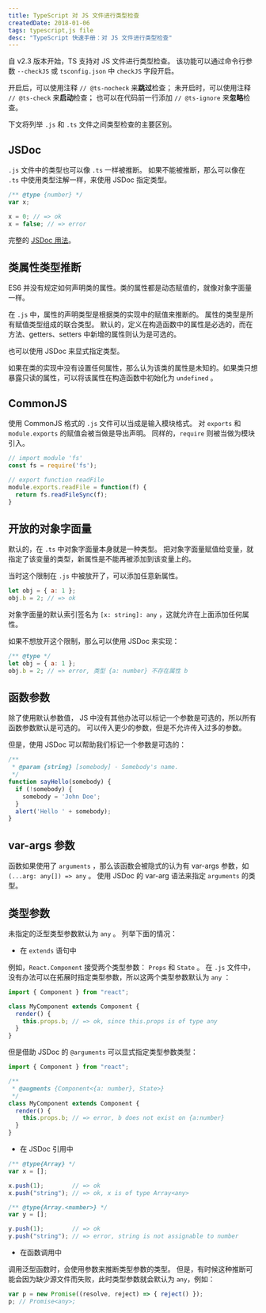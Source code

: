 ```yaml
---
title: TypeScript 对 JS 文件进行类型检查
createdDate: 2018-01-06
tags: typescript,js file
desc: "TypeScript 快速手册：对 JS 文件进行类型检查"
---
```


自 v2.3 版本开始，TS 支持对 JS 文件进行类型检查。
该功能可以通过命令行参数 `--checkJS` 或 `tsconfig.json` 中 `checkJS` 字段开启。

开启后，可以使用注释 `// @ts-nocheck` 来**跳过**检查；
未开启时，可以使用注释 `// @ts-check` 来**启动**检查；
也可以在代码前一行添加 `// @ts-ignore` 来**忽略**检查。

下文将列举 `.js` 和 `.ts` 文件之间类型检查的主要区别。

## JSDoc

`.js` 文件中的类型也可以像 `.ts` 一样被推断。
如果不能被推断，那么可以像在 `.ts` 中使用类型注解一样，来使用 JSDoc 指定类型。

```js
/** @type {number} */
var x;

x = 0; // => ok
x = false; // => error
```

完整的 [JSDoc 用法](https://github.com/Microsoft/TypeScript/wiki/JSDoc-support-in-JavaScript)。

## 类属性类型推断

ES6 并没有规定如何声明类的属性。类的属性都是动态赋值的，就像对象字面量一样。

在 `.js` 中，属性的声明类型是根据类的实现中的赋值来推断的。
属性的类型是所有赋值类型组成的联合类型。
默认的，定义在构造函数中的属性是必选的，而在方法、getters、setters 中新增的属性则认为是可选的。

也可以使用 JSDoc 来显式指定类型。

如果在类的实现中没有设置任何属性，那么认为该类的属性是未知的。如果类只想暴露只读的属性，可以将该属性在构造函数中初始化为 `undefined` 。

## CommonJS

使用 CommonJS 格式的 `.js` 文件可以当成是输入模块格式。
对 `exports` 和 `module.exports` 的赋值会被当做是导出声明。
同样的，`require` 则被当做为模块引入。

```js
// import module 'fs'
const fs = require('fs');

// export function readFile
module.exports.readFile = function(f) {
  return fs.readFileSync(f);
}
```

## 开放的对象字面量

默认的，在 `.ts` 中对象字面量本身就是一种类型。
把对象字面量赋值给变量，就指定了该变量的类型，新属性是不能再被添加到该变量上的。

当时这个限制在 `.js` 中被放开了，可以添加任意新属性。

```js
let obj = { a: 1 };
obj.b = 2; // => ok
```

对象字面量的默认索引签名为 `[x: string]: any` ，这就允许在上面添加任何属性。

如果不想放开这个限制，那么可以使用 JSDoc 来实现：

```js
/** @type */
let obj = { a: 1 };
obj.b = 2; // => error, 类型 {a: number} 不存在属性 b
```

## 函数参数

除了使用默认参数值， JS 中没有其他办法可以标记一个参数是可选的，所以所有函数参数默认是可选的。
可以传入更少的参数，但是不允许传入过多的参数。

但是，使用 JSDoc 可以帮助我们标记一个参数是可选的：

```js
/**
 * @param {string} [somebody] - Somebody's name.
 */
function sayHello(somebody) {
  if (!somebody) {
    somebody = 'John Doe';
  }
  alert('Hello ' + somebody);
}
```

## var-args 参数

函数如果使用了 `arguments` ，那么该函数会被隐式的认为有 var-args 参数，如 `(...arg: any[]) => any` 。
使用 JSDoc 的 var-arg 语法来指定 `arguments` 的类型。

## 类型参数

未指定的泛型类型参数默认为 `any` 。
列举下面的情况：

* 在 `extends` 语句中

例如，`React.Component` 接受两个类型参数： `Props` 和 `State` 。
在 `.js` 文件中，没有办法可以在拓展时指定类型参数，所以这两个类型参数默认为 `any` ：

```js
import { Component } from "react";

class MyComponent extends Component {
  render() {
    this.props.b; // => ok, since this.props is of type any
  }
}
```

但是借助 JSDoc 的 `@arguments` 可以显式指定类型参数类型：

```js
import { Component } from "react";

/**
 * @augments {Component<{a: number}, State>}
 */
class MyComponent extends Component {
  render() {
    this.props.b; // => error, b does not exist on {a:number}
  }
}
```

* 在 JSDoc 引用中

```js
/** @type{Array} */
var x = [];

x.push(1);        // => ok
x.push("string"); // => ok, x is of type Array<any>

/** @type{Array.<number>} */
var y = [];

y.push(1);        // => ok
y.push("string"); // => error, string is not assignable to number
```

* 在函数调用中

调用泛型函数时，会使用参数来推断类型参数的类型。
但是，有时候这种推断可能会因为缺少源文件而失败，此时类型参数就会默认为 `any`，例如：

```js
var p = new Promise((resolve, reject) => { reject() });
p; // Promise<any>;
```